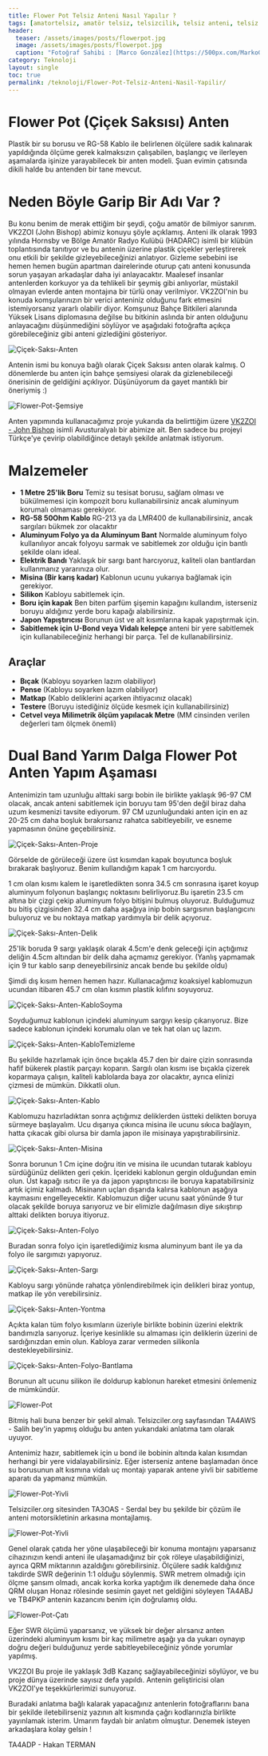 ```yaml
---
title: Flower Pot Telsiz Anteni Nasıl Yapılır ?
tags: [amatortelsiz, amatör telsiz, telsizcilik, telsiz anteni, telsiz anteni yapmak, telsiz anteni yapımı, el yapımı anten, anten yapmak, flower pot, su borusu anten, ozmak anten yapımı, diamond anten yapımı, uhf anten, vhf anten]
header:
  teaser: /assets/images/posts/flowerpot.jpg
  image: /assets/images/posts/flowerpot.jpg
  caption: "Fotoğraf Sahibi : [Marco González](https://500px.com/MarkoGonzalez)"
category: Teknoloji
layout: single
toc: true
permalink: /teknoloji/Flower-Pot-Telsiz-Anteni-Nasil-Yapilir/
---
```


# Flower Pot (Çiçek Saksısı) Anten

Plastik bir su borusu ve RG-58 Kablo ile belirlenen ölçülere sadık kalınarak yapıldığında ölçüme gerek kalmaksızın çalışabilen, başlangıç ve ilerleyen aşamalarda işinize yarayabilecek bir anten modeli. Şuan evimin çatısında dikili halde bu antenden bir tane mevcut.

# Neden Böyle Garip Bir Adı Var ?

Bu konu benim de merak ettiğim bir şeydi, çoğu amatör de bilmiyor sanırım. VK2ZOI (John Bishop) abimiz konuyu şöyle açıklamış. Anteni ilk olarak 1993 yılında Hornsby ve Bölge Amatör Radyo Kulübü (HADARC) isimli bir klübün toplantısında tanıtıyor ve bu antenin üzerine plastik çiçekler yerleştirerek onu etkili bir şekilde gizleyebileceğinizi anlatıyor. Gizleme sebebini ise hemen hemen bugün apartman dairelerinde oturup çatı anteni konusunda sorun yaşayan arkadaşlar daha iyi anlayacaktır. Maalesef insanlar antenlerden korkuyor ya da tehlikeli bir şeymiş gibi anlıyorlar, müstakil olmayan evlerde anten montajına bir türlü onay verilmiyor.
VK2ZOI'nin bu konuda komşularınızın bir verici anteniniz olduğunu fark etmesini istemiyorsanız yararlı olabilir diyor. Komşunuz Bahçe Bitkileri alanında Yüksek Lisans diplomasına değilse bu bitkinin aslında bir anten olduğunu anlayacağını düşünmediğini söylüyor ve aşağıdaki fotoğrafta açıkça görebileceğiniz gibi anteni gizlediğini gösteriyor.

![Çiçek-Saksı-Anten](https://vk2zoi.com/assets/flowerpot-presentation.jpg)

Antenin ismi bu konuya bağlı olarak Çiçek Saksısı anten olarak kalmış. O dönemlerde bu anten için bahçe şemsiyesi olarak da gizlenebileceği önerisinin de geldiğini açıklıyor. Düşünüyorum da gayet mantıklı bir öneriymiş :)

![Flower-Pot-Şemsiye](https://m.media-amazon.com/images/I/31Ea0Qql4qL.jpg)

Anten yapımında kullanacağımız proje yukarıda da belirttiğim üzere [VK2ZOI - John Bishop](https://vk2zoi.com/) isimli Avusturalyalı bir abimize ait. Ben sadece bu projeyi Türkçe'ye çevirip olabildiğince detaylı şekilde anlatmak istiyorum.

# Malzemeler

- **1 Metre 25'lik Boru** Temiz su tesisat borusu, sağlam olması ve bükülmemesi için kompozit boru kullanabilirsiniz ancak aluminyum korumalı olmaması gerekiyor.
- **RG-58 50Ohm Kablo** RG-213 ya da LMR400 de kullanabilirsiniz, ancak sargıları bükmek zor olacaktır
- **Aluminyum Folyo ya da Aluminyum Bant** Normalde aluminyum folyo kullanılıyor ancak folyoyu sarmak ve sabitlemek zor olduğu için bantlı şekilde olanı ideal.
- **Elektrik Bandı** Yaklaşık bir sargı bant harcıyoruz, kaliteli olan bantlardan kullanmanız yararınıza olur.
- **Misina (Bir karış kadar)** Kablonun ucunu yukarıya bağlamak için gerekiyor.
- **Silikon** Kabloyu sabitlemek için.
- **Boru için kapak** Ben biten parfüm şişemin kapağını kullandım, isterseniz boruyu aldığınız yerde boru kapağı alabilirsiniz.
- **Japon Yapıştırıcısı** Borunun üst ve alt kısımlarına kapak yapıştırmak için.
- **Sabitlemek için U-Bond veya Vidalı kelepçe** anteni bir yere sabitlemek için kullanabileceğiniz herhangi bir parça. Tel de kullanabilirsiniz.

## Araçlar
- **Bıçak** (Kabloyu soyarken lazım olabiliyor)
- **Pense** (Kabloyu soyarken lazım olabiliyor)
- **Matkap** (Kablo deliklerini açarken ihtiyacınız olacak)
- **Testere** (Boruyu istediğiniz ölçüde kesmek için kullanabilirsiniz)
- **Cetvel veya Milimetrik ölçüm yapılacak Metre** (MM cinsinden verilen değerleri tam ölçmek önemli)

# Dual Band Yarım Dalga Flower Pot Anten Yapım Aşaması

Antenimizin tam uzunluğu alttaki sargı bobin ile birlikte yaklaşık 96-97 CM olacak, ancak anteni sabitlemek için boruyu tam 95'den değil biraz daha uzum kesmenizi tavsite ediyorum. 97 CM uzunluğundaki anten için en az 20-25 cm daha boşluk bırakırsanız rahatca sabitleyebilir, ve esneme yapmasının önüne geçebilirsiniz.

![Çiçek-Saksı-Anten-Proje](/assets/images/posts/yazi/yarim-dalga-flower-pot.jpg)

Görselde de görüleceği üzere üst kısımdan kapak boyutunca boşluk bırakarak başlıyoruz. Benim kullandığım kapak 1 cm harcıyordu.

1 cm olan kısmı kalem le işaretledikten sonra 34.5 cm sonrasına işaret koyup aluminyum folyonun başlangıç noktasını belirliyoruz.Bu işaretin 23.5 cm altına bir çizgi çekip aluminyum folyo bitişini bulmuş oluyoruz. Bulduğumuz bu bitiş çizgisinden 32.4 cm daha aşağıya inip bobin sargısının başlangıcını buluyoruz ve bu noktaya matkap yardımıyla bir delik açıyoruz.

![Çiçek-Saksı-Anten-Delik](https://vk2zoi.com/assets/drilling-angle.jpg)

25'lik boruda 9 sargı yaklaşık olarak 4.5cm'e denk geleceği için açtığımız deliğin 4.5cm altından bir delik daha açmamız gerekiyor. (Yanlış yapmamak için 9 tur kablo sarıp deneyebilirsiniz ancak bende bu şekilde oldu)

Şimdi dış kısım hemen hemen hazır. Kullanacağımız koaksiyel kablomuzun ucundan itibaren 45.7 cm olan kısmın plastik kılıfını soyuyoruz.

![Çiçek-Saksı-Anten-KabloSoyma](https://vk2zoi.com/assets/cut-coax.jpg)

Soyduğumuz kablonun içindeki aluminyum sargıyı kesip çıkarıyoruz. Bize sadece kablonun içindeki korumalu olan ve tek hat olan uç lazım.

![Çiçek-Saksı-Anten-KabloTemizleme](https://vk2zoi.com/assets/cleanup-coax.jpg)

Bu şekilde hazırlamak için önce bıçakla 45.7 den bir daire çizin sonrasında hafif bükerek plastik parçayı koparın. Sargılı olan kısmı ise bıçakla çizerek koparmaya çalışın, kaliteli kablolarda baya zor olacaktır, ayrıca elinizi çizmesi de mümkün. Dikkatli olun.

![Çiçek-Saksı-Anten-Kablo](https://vk2zoi.com/assets/feed-coax.jpg)

Kablomuzu hazırladıktan sonra açtığımız deliklerden üstteki delikten boruya sürmeye başlayalım. Ucu dışarıya çıkınca misina ile ucunu sıkıca bağlayın, hatta çıkacak gibi olursa bir damla japon ile misinaya yapıştırabilirsiniz.

![Çiçek-Saksı-Anten-Misina](https://vk2zoi.com/assets/fishing-line.jpg)

Sonra borunun 1 Cm içine doğru itin ve misina ile ucundan tutarak kabloyu sürdüğünüz delikten geri çekin. İçerideki kablonun gergin olduğundan emin olun. Üst kapağı ısıtıcı ile ya da japon yapıştırıcısı ile boruya kapatabilirsiniz artık içimiz kalmadı. Misinanın uçları dışarıda kalırsa kablonun aşağıya kaymasını engelleyecektir. Kablomuzun diğer ucunu saat yönünde 9 tur olacak şekilde boruya sarıyoruz ve bir elimizle dağılmasın diye sıkıştırıp alttaki delikten boruya itiyoruz.

![Çiçek-Saksı-Anten-Folyo](https://vk2zoi.com/assets/sleeve.jpg)

Buradan sonra folyo için işaretlediğimiz kısma aluminyum bant ile ya da folyo ile sargımızı yapıyoruz.

![Çiçek-Saksı-Anten-Sargı](https://vk2zoi.com/assets/coil.jpg)

Kabloyu sargı yönünde rahatça yönlendirebilmek için delikleri biraz yontup, matkap ile yön verebilirsiniz.

![Çiçek-Saksı-Anten-Yontma](https://vk2zoi.com/assets/coil-holes-2.jpg)

Açıkta kalan tüm folyo kısımların üzeriyle birlikte bobinin üzerini elektrik bandımızla sarıyoruz. İçeriye kesinlikle su almaması için deliklerin üzerini de sardığınızdan emin olun. Kabloya zarar vermeden silikonla destekleyebilirsiniz.

![Çiçek-Saksı-Anten-Folyo-Bantlama](https://vk2zoi.com/assets/sleeve-heatshrink-2.jpg)

Borunun alt ucunu silikon ile doldurup kablonun hareket etmesini önlemeniz de mümkündür.

![Flower-Pot](/assets/images/posts/yazi/fpot.jpg)

Bitmiş hali buna benzer bir şekil almalı. Telsizciler.org sayfasından TA4AWS - Salih bey'in yapmış olduğu bu anten yukarıdaki anlatıma tam olarak uyuyor.

Antenimiz hazır, sabitlemek için u bond ile bobinin altında kalan kısımdan herhangi bir yere vidalayabilirsiniz. Eğer isterseniz antene başlamadan önce su borusunun alt kısmına vidalı uç montajı yaparak antene yivli bir sabitleme aparatı da yapmanız mümkün.

![Flower-Pot-Yivli](/assets/images/posts/yazi/anten-aparat1.jpg)

Telsizciler.org sitesinden TA3OAS - Serdal bey bu şekilde bir çözüm ile anteni motorsikletinin arkasına montajlamış.

![Flower-Pot-Yivli](/assets/images/posts/yazi/anten-aparat2.jpg)

Genel olarak çatıda her yöne ulaşabileceği bir konuma montajını yaparsanız cihazınızın kendi anteni ile ulaşamadığınız bir çok röleye ulaşabildiğinizi, ayrıca QRM miktarının azaldığını görebilirsiniz. Ölçülere sadık kaldığınız takdirde SWR değerinin 1:1 olduğu söylenmiş. SWR metrem olmadığı için ölçme şansım olmadı, ancak korka korka yaptığım ilk denemede daha önce QRM oluşan Honaz rölesinde sesimin gayet net geldiğini söyleyen TA4ABJ ve TB4PKP antenin kazancını benim için doğrulamış oldu.

![Flower-Pot-Çatı](http://www.purwoko-edi.com/wp-content/uploads/2020/05/Flower-2BPot-2B-25282-2529.jpg)

Eğer SWR ölçümü yaparsanız, ve yüksek bir değer alırsanız anten üzerindeki aluminyum kısmı bir kaç milimetre aşağı ya da yukarı oynayıp doğru değeri bulduğunuz yerde sabitleyebileceğiniz yönde yorumlar yapılmış.

VK2ZOI Bu proje ile yaklaşık 3dB Kazanç sağlayabileceğinizi söylüyor, ve bu proje dünya üzerinde sayısız defa yapıldı. Antenin geliştiricisi olan VK2ZOI'ye teşekkürlerimizi sunuyoruz.

Buradaki anlatıma bağlı kalarak yapacağınız antenlerin fotoğraflarını bana bir şekilde iletebilirseniz yazının alt kısmında çağrı kodlarınızla birlikte yayınlamak isterim. Umarım faydalı bir anlatım olmuştur.
Denemek isteyen arkadaşlara kolay gelsin !

TA4ADP - Hakan TERMAN
